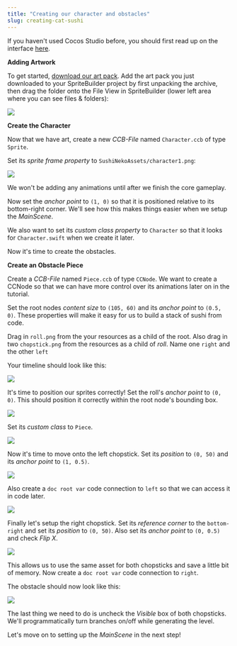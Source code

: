 ```yaml
---
title: "Creating our character and obstacles"
slug: creating-cat-sushi
---
```


If you haven't used Cocos Studio before, you should first read up on the interface [here](https://www.makeschool.com/tutorials/learn-cocos-studio-and-c-by-building-the-game-of-life/cocos-studio-user-interface).

**Adding Artwork**

<!--TODO: ADD ART PARK LINK-->
To get started, [download our art pack](). Add the art pack you just downloaded to your SpriteBuilder project by first unpacking the archive, then drag the folder onto the File View in SpriteBuilder (lower left area where you can see files & folders):

<!--MAKE THIS A GIF?-->
![](./SpriteBuilder_Assets.png)

**Create the Character**

Now that we have art, create a new *CCB-File* named `Character.ccb` of type `Sprite`.

Set its *sprite frame property* to `SushiNekoAssets/character1.png`:

![](./SpriteBuilder_Character_SF.png)

We won't be adding any animations until after we finish the core gameplay.

Now set the *anchor point* to `(1, 0)` so that it is positioned relative to its bottom-right corner. We'll see how this makes things easier when we setup the *MainScene*.

We also want to set its *custom class property* to `Character` so that it looks for `Character.swift` when we create it later.

Now it's time to create the obstacles.

**Create an Obstacle Piece**

Create a *CCB-File* named `Piece.ccb` of type `CCNode`. We want to create a CCNode so that we can have more control over its animations later on in the tutorial.

Set the root nodes *content size* to `(105, 60)` and its *anchor point* to `(0.5, 0)`. These properties will make it easy for us to build a stack of sushi from code.

Drag in `roll.png` from the your resources as a child of the root. Also drag in two `chopstick.png` from the resources as a child of *roll*. Name one `right` and the other `left`

Your timeline should look like this:

![](./SpriteBuilder_Piece_Messy.png)

It's time to position our sprites correctly! Set the roll's *anchor point* to `(0, 0)`. This should position it correctly within the root node's bounding box.

![](./SpriteBuilder_Piece_Roll.png)

Set its *custom class* to `Piece`.

![](./SpriteBuilder_Piece_CC.png)

Now it's time to move onto the left chopstick. Set its *position* to `(0, 50)` and its *anchor point* to `(1, 0.5)`.

![](./SpriteBuilder_Piece_Left.png)

Also create a `doc root var` code connection to `left` so that we can access it in code later.

![](./SpriteBuilder_Piece_Left_CC.png)

Finally let's setup the right chopstick. Set its *reference corner* to the `bottom-right` and set its *position* to `(0, 50)`. Also set its *anchor point* to `(0, 0.5)` and check *Flip X*.

![](./SpriteBuilder_Piece_Right.png)

This allows us to use the same asset for both chopsticks and save a little bit of memory. Now create a `doc root var` code connection to `right`.

The obstacle should now look like this:

![](./SpriteBuilder_Piece_Finish.png)

The last thing we need to do is uncheck the *Visible* box of both chopsticks. We'll programmatically turn branches on/off while generating the level.

Let's move on to setting up the *MainScene* in the next step!

